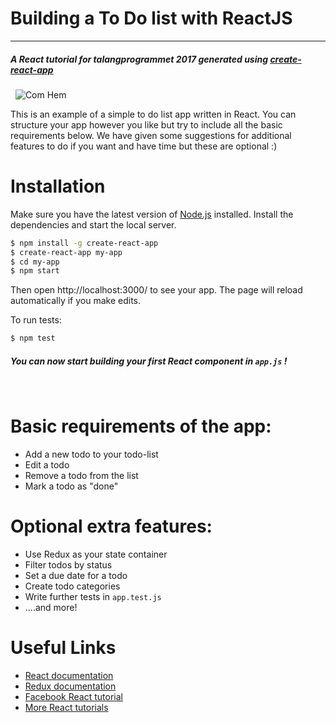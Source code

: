 # Building a To Do list with ReactJS 
---
##### A React tutorial for talangprogrammet 2017 generated using [create-react-app](https://github.com/facebookincubator/create-react-app)
&nbsp;
![Com Hem](https://encrypted-tbn0.gstatic.com/images?q=tbn:ANd9GcRSKoI_VsCygNKs_M50WQaUp4ibBAfgj3hgSxjBWBR-y2od8FX0sFc74P81)

This is an example of a simple to do list app written in React.
You can structure your app however you like but try to include all the basic requirements below. 
We have given some suggestions for additional features to do if you want and have time but these are optional :)


# Installation
Make sure you have the latest version of [Node.js](https://nodejs.org/) installed.
Install the dependencies and start the local server.

```sh
$ npm install -g create-react-app
$ create-react-app my-app
$ cd my-app
$ npm start
```

Then open http://localhost:3000/ to see your app.
The page will reload automatically if you make edits.

To run tests:

```sh
$ npm test
```
##### You can now start building your first React component in ```app.js``` !
&nbsp;
# Basic requirements of the app:
  - Add a new todo to your todo-list
  - Edit a todo
  - Remove a todo from the list
  - Mark a todo as "done"

# Optional extra features:
  - Use Redux as your state container
  - Filter todos by status
  - Set a due date for a todo
  - Create todo categories
  - Write further tests in ```app.test.js```
 - ....and more!

# Useful Links
* [React documentation](https://facebook.github.io/react/) 
* [Redux documentation](http://redux.js.org/) 
* [Facebook React tutorial](https://facebook.github.io/react/tutorial/tutorial.html) 
* [More React tutorials](http://buildwithreact.com/) 


